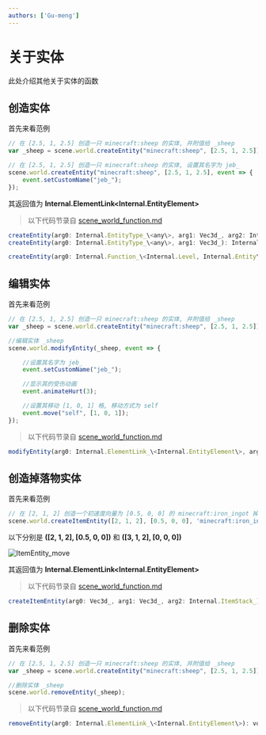 ```yaml
---
authors: ['Gu-meng']
---
```

# 关于实体
此处介绍其他关于实体的函数
 
## 创造实体

首先来看范例

```js
// 在 [2.5, 1, 2.5] 创造一只 minecraft:sheep 的实体, 并附值给 _sheep
var _sheep = scene.world.createEntity("minecraft:sheep", [2.5, 1, 2.5]);

// 在 [2.5, 1, 2.5] 创造一只 minecraft:sheep 的实体, 设置其名字为 jeb_
scene.world.createEntity("minecraft:sheep", [2.5, 1, 2.5], event => {
    event.setCustomName("jeb_");
});
```

其返回值为 **Internal.ElementLink\<Internal.EntityElement\>**

> 以下代码节录自 [scene_world_function.md](../Internal/SceneWorldFunction)

```js
createEntity(arg0: Internal.EntityType_\<any\>, arg1: Vec3d_, arg2: Internal.Consumer_\<Internal.Entity\>): Internal.ElementLink\<Internal.EntityElement\>;
createEntity(arg0: Internal.EntityType_\<any\>, arg1: Vec3d_): Internal.ElementLink\<Internal.EntityElement\>;

createEntity(arg0: Internal.Function_\<Internal.Level, Internal.Entity\>): Internal.ElementLink\<Internal.EntityElement\>;
```

## 编辑实体

首先来看范例

```js
// 在 [2.5, 1, 2.5] 创造一只 minecraft:sheep 的实体, 并附值给 _sheep
var _sheep = scene.world.createEntity("minecraft:sheep", [2.5, 1, 2.5]);

//编辑实体 _sheep
scene.world.modifyEntity(_sheep, event => {

    //设置其名字为 jeb_
    event.setCustomName("jeb_");

    //显示其的受伤动画
    event.animateHurt(3);

    //设置其移动 [1, 0, 1] 格, 移动方式为 self
    event.move("self", [1, 0, 1]);
});
```

> 以下代码节录自 [scene_world_function.md](../Internal/SceneWorldFunction)

```js
modifyEntity(arg0: Internal.ElementLink_\<Internal.EntityElement\>, arg1: Internal.Consumer_\<Internal.Entity\>): void_;
```

## 创造掉落物实体

首先来看范例

```js
// 在 [2, 1, 2] 创造一个初速度向量为 [0.5, 0, 0] 的 minecraft:iron_ingot 掉落物实体
scene.world.createItemEntity([2, 1, 2], [0.5, 0, 0], 'minecraft:iron_ingot');
```
以下分别是 **([2, 1, 2], [0.5, 0, 0])** 和 **([3, 1, 2], [0, 0, 0])**

![ItemEntity_move](/imgs/PonderJS/ItemEntity_move.gif)

其返回值为 **Internal.ElementLink\<Internal.EntityElement\>**

> 以下代码节录自 [scene_world_function.md](../Internal/SceneWorldFunction)

```js
createItemEntity(arg0: Vec3d_, arg1: Vec3d_, arg2: Internal.ItemStack_): Internal.ElementLink\<Internal.EntityElement\>;
```

## 删除实体

首先来看范例

```js
// 在 [2.5, 1, 2.5] 创造一只 minecraft:sheep 的实体, 并附值给 _sheep
var _sheep = scene.world.createEntity("minecraft:sheep", [2.5, 1, 2.5]);

//删除实体 _sheep
scene.world.removeEntity(_sheep);
```

> 以下代码节录自 [scene_world_function.md](../Internal/SceneWorldFunction)

```js
removeEntity(arg0: Internal.ElementLink_\<Internal.EntityElement\>): void_;
```
